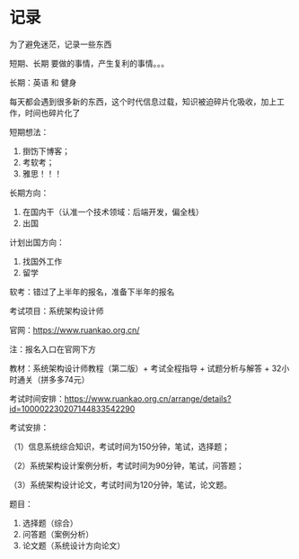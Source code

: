 # 记录

为了避免迷茫，记录一些东西

短期、长期 要做的事情，产生复利的事情。。。

长期：英语 和 健身

每天都会遇到很多新的东西，这个时代信息过载，知识被迫碎片化吸收，加上工作，时间也碎片化了

短期想法：
1. 捯饬下博客；
2. 考软考；
3. 雅思！！！

长期方向：
1. 在国内干（认准一个技术领域：后端开发，偏全栈）
2. 出国

计划出国方向：
1. 找国外工作
2. 留学


软考：错过了上半年的报名，准备下半年的报名

考试项目：系统架构设计师

官网：https://www.ruankao.org.cn/

注：报名入口在官网下方

教材：系统架构设计师教程（第二版）+ 考试全程指导 + 试题分析与解答 + 32小时通关（拼多多74元）

考试时间安排：https://www.ruankao.org.cn/arrange/details?id=100002230207144833542290

考试安排：

（1）信息系统综合知识，考试时间为150分钟，笔试，选择题；

（2）系统架构设计案例分析，考试时间为90分钟，笔试，问答题；

（3）系统架构设计论文，考试时间为120分钟，笔试，论文题。

题目：
1. 选择题（综合）
2. 问答题（案例分析）
3. 论文题（系统设计方向论文）


